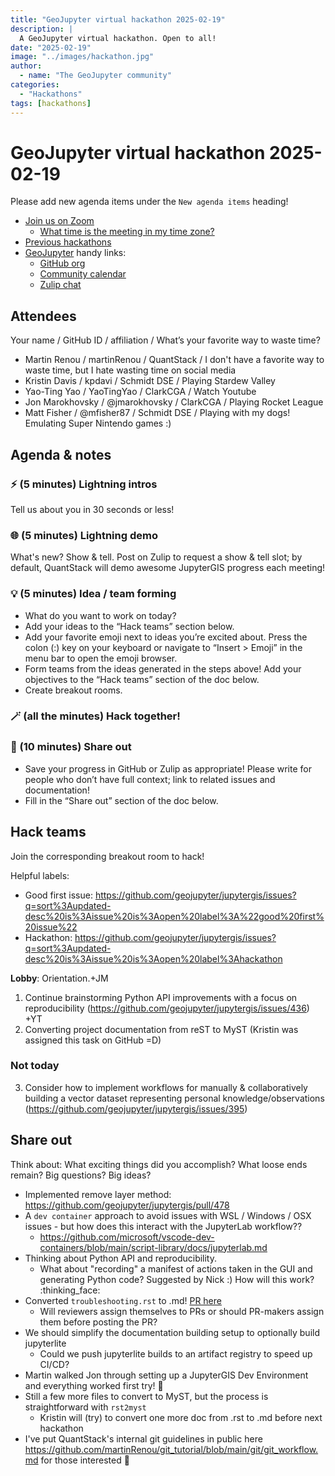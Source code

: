 ```yaml
---
title: "GeoJupyter virtual hackathon 2025-02-19"
description: |
  A GeoJupyter virtual hackathon. Open to all!
date: "2025-02-19"
image: "../images/hackathon.jpg"
author:
  - name: "The GeoJupyter community"
categories:
  - "Hackathons"
tags: [hackathons]
---
```


# GeoJupyter virtual hackathon 2025-02-19

Please add new agenda items under the `New agenda items` heading!

- [Join us on Zoom](https://berkeley.zoom.us/j/92451699568)
  - [What time is the meeting in my time zone?](https://dateful.com/convert/utc?t=3pm)
- [Previous hackathons](https://geojupyter.org/blog/#category=Hackathons)
- [GeoJupyter](https://geojupyter.org) handy links:
  - [GitHub org](https://github.com/geojupyter)
  - [Community calendar](https://geojupyter.org/calendar.html)
  - [Zulip chat](https://jupyter.zulipchat.com/#narrow/channel/471314-geojupyter)


## Attendees

Your name / GitHub ID / affiliation / What’s your favorite way to waste time?

* Martin Renou / martinRenou / QuantStack / I don't have a favorite way to waste time, but I hate wasting time on social media
* Kristin Davis / kpdavi / Schmidt DSE / Playing Stardew Valley
* Yao-Ting Yao / YaoTingYao / ClarkCGA / Watch Youtube
* Jon Marokhovsky / \@jmarokhovsky / ClarkCGA / Playing Rocket League
* Matt Fisher / \@mfisher87 / Schmidt DSE / Playing with my dogs! Emulating Super Nintendo games :)



## Agenda & notes

### ⚡ (5 minutes) Lightning intros

Tell us about you in 30 seconds or less!


### 🌐 (5 minutes) Lightning demo

What's new? Show & tell.
Post on Zulip to request a show & tell slot; by default, QuantStack will demo awesome
JupyterGIS progress each meeting!


### 💡 (5 minutes) Idea / team forming

* What do you want to work on today?
* Add your ideas to the “Hack teams” section below.
* Add your favorite emoji next to ideas you’re excited about. Press the colon (:) key on your keyboard or navigate to “Insert > Emoji” in the menu bar to open the emoji browser.
* Form teams from the ideas generated in the steps above! Add your objectives to the “Hack teams” section of the doc below.
* Create breakout rooms.


### 🪄 (all the minutes) Hack together!

### 💬 (10 minutes) Share out

* Save your progress in GitHub or Zulip as appropriate!
  Please write for people who don’t have full context; link to related issues and documentation!
* Fill in the “Share out” section of the doc below.


## Hack teams

Join the corresponding breakout room to hack!

Helpful labels:
* Good first issue: https://github.com/geojupyter/jupytergis/issues?q=sort%3Aupdated-desc%20is%3Aissue%20is%3Aopen%20label%3A%22good%20first%20issue%22
* Hackathon: https://github.com/geojupyter/jupytergis/issues?q=sort%3Aupdated-desc%20is%3Aissue%20is%3Aopen%20label%3Ahackathon

**Lobby**: Orientation.+JM

1. Continue brainstorming Python API improvements with a focus on reproducibility (https://github.com/geojupyter/jupytergis/issues/436) +YT
2. Converting project documentation from reST to MyST (Kristin was assigned this task on GitHub =D)


### Not today

3. Consider how to implement workflows for manually & collaboratively building a vector dataset representing personal knowledge/observations (https://github.com/geojupyter/jupytergis/issues/395)


## Share out

Think about:
What exciting things did you accomplish?
What loose ends remain?
Big questions? Big ideas?

* Implemented remove layer method: https://github.com/geojupyter/jupytergis/pull/478
* A `dev container` approach to avoid issues with WSL / Windows / OSX issues - but how does this interact with the JupyterLab workflow??
    * https://github.com/microsoft/vscode-dev-containers/blob/main/script-library/docs/jupyterlab.md
* Thinking about Python API and reproducibility.
    * What about "recording" a manifest of actions taken in the GUI and generating Python code? Suggested by Nick :) How will this work? :thinking_face:
* Converted `troubleshooting.rst` to .md! [PR here](https://github.com/geojupyter/jupytergis/pull/479)
    * Will reviewers assign themselves to PRs or should PR-makers assign them before posting the PR?
* We should simplify the documentation building setup to optionally build jupyterlite
    * Could we push jupyterlite builds to an artifact registry to speed up CI/CD?
* Martin walked Jon through setting up a JupyterGIS Dev Environment and everything worked first try! :confetti_ball:
* Still a few more files to convert to MyST, but the process is straightforward with `rst2myst`
    * Kristin will (try) to convert one more doc from .rst to .md before next hackathon
* I've put QuantStack's internal git guidelines in public here <https://github.com/martinRenou/git_tutorial/blob/main/git/git_workflow.md> for those interested :raised_hands:
